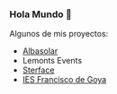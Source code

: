 ### Hola Mundo 👋
Algunos de mis proyectos:

- <a href="https://albasolar.es/" target="blank_">Albasolar</a>
- Lemonts Events
- <a href="https://josuesmoody.github.io/sterface.github.io/" target="blank_">Sterface</a>
- <a href="https://site.educa.madrid.org/ies.goya.madrid/" target="blank_">IES Francisco de Goya</a>

<!--
**josuesmoody/josuesmoody** is a ✨ _special_ ✨ repository because its `README.md` (this file) appears on your GitHub profile.

Here are some ideas to get you started:

- 🔭 I’m currently working on ...
- 🌱 I’m currently learning ...
- 👯 I’m looking to collaborate on ...
- 🤔 I’m looking for help with ...
- 💬 Ask me about ...
- 📫 How to reach me: ...
- 😄 Pronouns: ...
- ⚡ Fun fact: ...
-->

